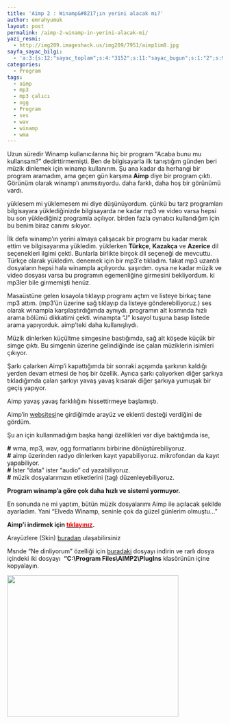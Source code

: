 ```yaml
---
title: 'Aimp 2 : Winamp&#8217;ın yerini alacak mı?'
author: emrahyumuk
layout: post
permalink: /aimp-2-winamp-in-yerini-alacak-mi/
yazi_resmi:
  - http://img209.imageshack.us/img209/7951/aimp1im8.jpg
sayfa_sayac_bilgi:
  - 'a:3:{s:12:"sayac_toplam";s:4:"3152";s:11:"sayac_bugun";s:1:"2";s:9:"son_okuma";s:10:"1364855642";}'
categories:
  - Program
tags:
  - aimp
  - mp3
  - mp3 çalıcı
  - ogg
  - Program
  - ses
  - wav
  - winamp
  - wma
---
```

Uzun süredir Winamp kullanıcılarına hiç bir program &#8220;Acaba bunu mu kullansam?&#8221; dedirttirmemişti. Ben de bilgisayarla ilk tanıştığım günden beri müzik dinlemek için winamp kullanırım. Şu ana kadar da herhangi bir program aramadım, ama geçen gün karşıma **Aimp** diye bir program çıktı. Görünüm olarak winamp&#8217;ı anımsıtıyordu. daha farklı, daha hoş bir görünümü vardı.

<!--more-->

yüklesem mi yüklemesem mi diye düşünüyordum. çünkü bu tarz programları bilgisayara yüklediğinizde bilgisayarda ne kadar mp3 ve video varsa hepsi bu son yüklediğiniz programla açılıyor. birden fazla oynatıcı kullandığım için bu benim biraz canımı sıkıyor.

İlk defa winamp&#8217;ın yerini almaya çalışacak bir programı bu kadar merak ettim ve bilgisayarıma yükledim. yüklerken **Türkçe**, **Kazakça** ve **Azerice** dil seçenekleri ilgimi çekti. Bunlarla birlikte birçok dil seçeneği de mevcuttu. Türkçe olarak yükledim. denemek için bir mp3&#8242;e tıkladım. fakat mp3 uzantılı dosyaların hepsi hala winampla açılıyordu. şaşırdım. oysa ne kadar müzik ve video dosyası varsa bu programın egemenliğine girmesini bekliyordum. ki mp3ler bile girmemişti henüz.

Masaüstüne gelen kısayola tıklayıp programı açtım ve listeye birkaç tane mp3 attım. (mp3&#8242;ün üzerine sağ tıklayıp da listeye gönderebiliyoruz.) ses olarak winampla karşılaştırdığımda aynıydı. programın alt kısmında hızlı arama bölümü dikkatimi çekti. winampta &#8220;J&#8221; kısayol tuşuna basıp listede arama yapıyorduk. aimp&#8217;teki daha kullanışlıydı.

Müzik dinlerken küçültme simgesine bastığımda, sağ alt köşede küçük bir simge çıktı. Bu simgenin üzerine gelindiğinde ise çalan müziklerin isimleri çıkıyor.

Şarkı çalarken Aimp&#8217;i kapattığımda bir sonraki açışımda şarkının kaldığı yerden devam etmesi de hoş bir özellik. Ayrıca şarkı çalıyorken diğer şarkıya tıkladığımda çalan şarkıyı yavaş yavaş kısarak diğer şarkıya yumuşak bir geçiş yapıyor.

Aimp yavaş yavaş farklılığını hissettirmeye başlamıştı.

Aimp&#8217;in <a href="http://www.aimp.ru/index.php?action_skin_change=yes&skin_name=english" target="_blank">websitesi</a>ne girdiğimde arayüz ve eklenti desteği verdiğini de gördüm.

Şu an için kullanmadığım başka hangi özellikleri var diye baktığımda ise,

**#** wma, mp3, wav, ogg formatlarını birbirine dönüştürebiliyoruz.  
**#** aimp üzerinden radyo dinlerken kayıt yapabiliyoruz. mikrofondan da kayıt yapabiliyor.  
**#** İster &#8220;data&#8221; ister &#8220;audio&#8221; cd yazabiliyoruz.  
**#** müzik dosyalarımızın etiketlerini (tag) düzenleyebiliyoruz.

**Program winamp&#8217;a göre çok daha hızlı ve sistemi yormuyor.**

En sonunda ne mi yaptım, bütün müzik dosyalarımı Aimp ile açılacak şekilde ayarladım. Yani &#8220;Elveda Winamp, seninle çok da güzel günlerim olmuştu&#8230;&#8221;

**Aimp&#8217;i indirmek için [<span style="color: #ff0000;">tıklayınız</span>][1].**

Arayüzlere (Skin) <a href="http://www.aimp.ru/index.php?do=cat&category=skins" target="_blank">buradan</a> ulaşabilirsiniz

Msnde &#8220;Ne dinliyorum&#8221; özelliği için [buradaki][2] dosyayı indirin ve rarlı dosya içindeki iki dosyayı  **&#8220;C:\Program Files\AIMP2\PlugIns** klasörünün içine kopyalayın.

<img class="alignnone" title="aimp" src="http://img179.imageshack.us/img179/4346/aimp2gq6.jpg" alt="" width="400" height="330" />

 [1]: https://dl.getdropbox.com/u/211688/programlar/aimp_2.51.330.exe
 [2]: http://khtspa.blu.livefilestore.com/y1pPZSeoFfXN3Bb5UC4Xi1r00bqdf3x_pyYuSfLKdZJQFsA6uocGS0W0Sz1aUmxh3MHOiKIuTy4HaFoRLoeoymGEw/msn%20-%20ne%20dinliyorum.rar?download